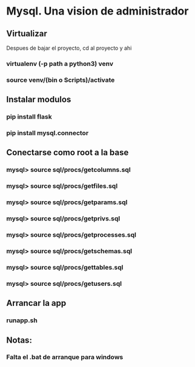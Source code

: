 # Mysql. Una vision de administrador

## Virtualizar
Despues de bajar el proyecto, cd al proyecto y ahi 
### virtualenv (-p path a python3) venv
### source venv/(bin o Scripts)/activate

## Instalar modulos
### pip install flask
### pip install mysql.connector

## Conectarse como root a la base
### mysql> source sql/procs/getcolumns.sql
### mysql> source sql/procs/getfiles.sql
### mysql> source sql/procs/getparams.sql
### mysql> source sql/procs/getprivs.sql
### mysql> source sql/procs/getprocesses.sql
### mysql> source sql/procs/getschemas.sql
### mysql> source sql/procs/gettables.sql
### mysql> source sql/procs/getusers.sql

## Arrancar la app
### runapp.sh


## Notas:

### Falta el .bat de arranque para windows